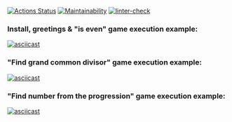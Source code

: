 [![Actions Status](https://github.com/onedealmaker/frontend-project-lvl1/workflows/hexlet-check/badge.svg)](https://github.com/onedealmaker/frontend-project-lvl1/actions)
[![Maintainability](https://api.codeclimate.com/v1/badges/dacce9be629a6ab1d32b/maintainability)](https://codeclimate.com/github/onedealmaker/frontend-project-lvl1/maintainability)
[![linter-check](https://github.com/onedealmaker/frontend-project-lvl1/actions/workflows/linter-check.yml/badge.svg)](https://github.com/onedealmaker/frontend-project-lvl1/actions/workflows/linter-check.yml)
### Install, greetings & "is even" game execution example:
[![asciicast](https://asciinema.org/a/425959.svg)](https://asciinema.org/a/425959)
### "Find grand common divisor" game execution example:
[![asciicast](https://asciinema.org/a/425961.svg)](https://asciinema.org/a/425961)
### "Find number from the progression" game execution example:
[![asciicast](https://asciinema.org/a/425965.svg)](https://asciinema.org/a/425965)

